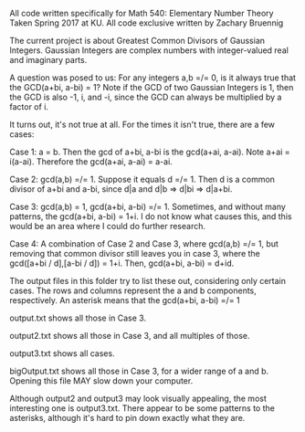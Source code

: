 All code written specifically for Math 540: Elementary Number Theory
Taken Spring 2017 at KU.
All code exclusive written by Zachary Bruennig

The current project is about Greatest Common Divisors of Gaussian Integers.
Gaussian Integers are complex numbers with integer-valued real and imaginary parts.

A question was posed to us: For any integers a,b =/= 0, is it always true that the GCD(a+bi, a-bi) = 1?
Note if the GCD of two Gaussian Integers is 1, then the GCD is also -1, i, and -i, since the GCD can always be multiplied by a factor of i.

It turns out, it's not true at all. For the times it isn't true, there are a few cases:

Case 1: a = b. Then the gcd of a+bi, a-bi is the gcd(a+ai, a-ai). Note a+ai = i(a-ai). Therefore the gcd(a+ai, a-ai) = a-ai.

Case 2: gcd(a,b) =/= 1. Suppose it equals d =/= 1. Then d is a common divisor of a+bi and a-bi, since d|a and d|b => d|bi => d|a+bi.

Case 3: gcd(a,b) = 1, gcd(a+bi, a-bi) =/= 1. Sometimes, and without many patterns, the gcd(a+bi, a-bi) = 1+i. I do not know what causes this, and this would be an area where I could do further research.

Case 4: A combination of Case 2 and Case 3, where gcd(a,b) =/= 1, but removing that common divisor still leaves you in case 3, where the gcd([a+bi / d],[a-bi / d]) = 1+i. Then, gcd(a+bi, a-bi) = d+id.

The output files in this folder try to list these out, considering only certain cases. The rows and columns represent the a and b components, respectively. An asterisk means that the gcd(a+bi, a-bi) =/= 1

output.txt shows all those in Case 3.

output2.txt shows all those in Case 3, and all multiples of those.

output3.txt shows all cases.

bigOutput.txt shows all those in Case 3, for a wider range of a and b. Opening this file MAY slow down your computer.

Although output2 and output3 may look visually appealing, the most interesting one is output3.txt. There appear to be some patterns to the asterisks, although it's hard to pin down exactly what they are.
